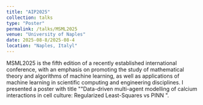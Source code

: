 ```yaml
---
title: "AIP2025"
collection: talks
type: "Poster"
permalink: /talks/MSML2025
venue: "University of Naples"
date: 2025-08-8/2025-08-4
location: "Naples, Italyl"
---
```


MSML2025 is the fifth edition of a recently established international conference, with an emphasis on promoting the study of mathematical theory and algorithms of machine learning, as well as applications of machine learning in scientific computing and engineering disciplines.  I presented a poster with title ""Data-driven multi-agent modelling of calcium interactions in cell culture: Regularized Least-Squares vs PINN ". 

